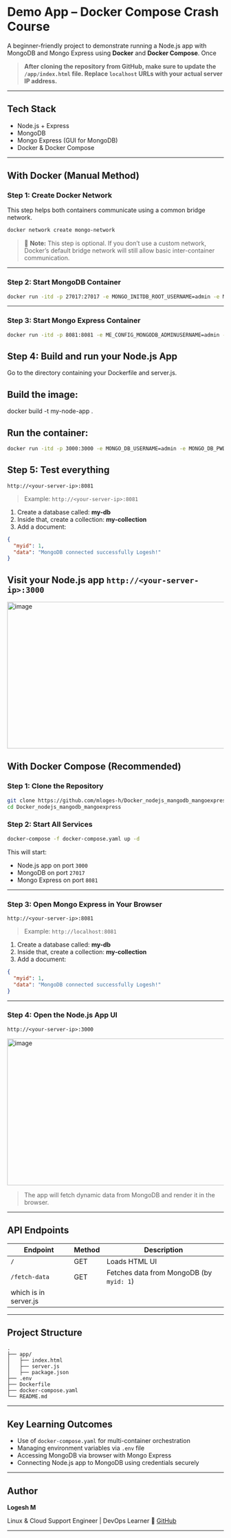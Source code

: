 # Demo App – Docker Compose Crash Course

A beginner-friendly project to demonstrate running a Node.js app with MongoDB and Mongo Express using **Docker** and **Docker Compose**. Once 

> **After cloning the repository from GitHub, make sure to update the `/app/index.html` file. Replace `localhost` URLs with your actual server IP address.**

---

## Tech Stack

- Node.js + Express
- MongoDB
- Mongo Express (GUI for MongoDB)
- Docker & Docker Compose

---

## With Docker (Manual Method)

### Step 1: Create Docker Network

This step helps both containers communicate using a common bridge network.

```bash
docker network create mongo-network
````

> 🔹 **Note:** This step is optional. If you don’t use a custom network, Docker’s default bridge network will still allow basic inter-container communication.

---

### Step 2: Start MongoDB Container

```bash
docker run -itd -p 27017:27017 -e MONGO_INITDB_ROOT_USERNAME=admin -e MONGO_INITDB_ROOT_PASSWORD=password --name mongodb --net mongo-network mongo
```

---

### Step 3: Start Mongo Express Container

```bash
docker run -itd -p 8081:8081 -e ME_CONFIG_MONGODB_ADMINUSERNAME=admin -e ME_CONFIG_MONGODB_ADMINPASSWORD=password -e ME_CONFIG_MONGODB_SERVER=mongodb --name mongo-express --net mongo-network mongo-express
```
## Step 4: Build and run your Node.js App

Go to the directory containing your Dockerfile and server.js.

## Build the image:

docker build -t my-node-app .

## Run the container:

```bash
docker run -itd -p 3000:3000 -e MONGO_DB_USERNAME=admin -e MONGO_DB_PWD=supersecret --name node-app --net mongo-network my-node-app
```
## Step 5: Test everything

```text
http://<your-server-ip>:8081
```

> Example: `http://<your-server-ip>:8081`

1. Create a database called: **my-db**
2. Inside that, create a collection: **my-collection**
3. Add a document:

```json
{
  "myid": 1,
  "data": "MongoDB connected successfully Logesh!"
}
```
## Visit your Node.js app `http://<your-server-ip>:3000`

<img width="888" height="341" alt="image" src="https://github.com/user-attachments/assets/1a565c6e-9571-4a21-96f7-a6464a12ac50" />


## With Docker Compose (Recommended)

### Step 1: Clone the Repository

```bash
git clone https://github.com/mloges-h/Docker_nodejs_mangodb_mangoexpress.git
cd Docker_nodejs_mangodb_mangoexpress
```

### Step 2: Start All Services

```bash
docker-compose -f docker-compose.yaml up -d
```

This will start:

* Node.js app on port `3000`
* MongoDB on port `27017`
* Mongo Express on port `8081`

---

### Step 3: Open Mongo Express in Your Browser

```text
http://<your-server-ip>:8081
```

> Example: `http://localhost:8081`

1. Create a database called: **my-db**
2. Inside that, create a collection: **my-collection**
3. Add a document:

```json
{
  "myid": 1,
  "data": "MongoDB connected successfully Logesh!"
}
```

---

### Step 4: Open the Node.js App UI

```text
http://<your-server-ip>:3000
```
<img width="888" height="341" alt="image" src="https://github.com/user-attachments/assets/78d1c9b6-f8a1-4118-a257-fab39aef5de6" />

> The app will fetch dynamic data from MongoDB and render it in the browser.

---

## API Endpoints

| Endpoint      | Method | Description                              |
| ------------- | ------ | ---------------------------------------- |
| `/`           | GET    | Loads HTML UI                            |
| `/fetch-data` | GET    | Fetches data from MongoDB (by `myid: 1`)
                          which is in server.js |

---

## Project Structure

```
.
├── app/
│   ├── index.html
│   ├── server.js
│   ├── package.json
├── .env
├── Dockerfile
├── docker-compose.yaml
└── README.md
```

---

## Key Learning Outcomes

* Use of `docker-compose.yaml` for multi-container orchestration
* Managing environment variables via `.env` file
* Accessing MongoDB via browser with Mongo Express
* Connecting Node.js app to MongoDB using credentials securely

---

## Author

**Logesh M**

Linux & Cloud Support Engineer | DevOps Learner
🔗 [GitHub](https://github.com/mloges-h)

---
